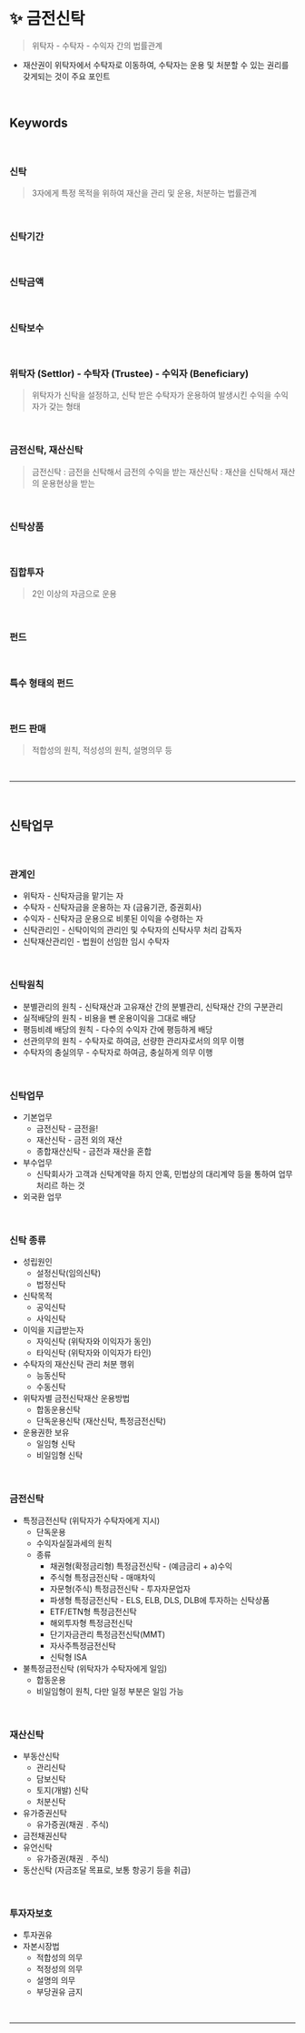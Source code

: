 # ✨ 금전신탁
> 위탁자 - 수탁자 - 수익자 간의 법률관계
* 재산권이 위탁자에서 수탁자로 이동하여, 수탁자는 운용 및 처분할 수 있는 권리를 갖게되는 것이 주요 포인트
 
<br>

## Keywords
#### 

<br>

### 신탁
> 3자에게 특정 목적을 위하여 재산을 관리 및 운용, 처분하는 법률관계

<br>

### 신탁기간

<br>

### 신탁금액

<br>

### 신탁보수

<br>

### 위탁자 (Settlor) - 수탁자 (Trustee) - 수익자 (Beneficiary)
> 위탁자가 신탁을 설정하고, 신탁 받은 수탁자가 운용하여 발생시킨 수익을 수익자가 갖는 형태

<br>

### 금전신탁, 재산신탁
> 금전신탁 : 금전을 신탁해서 금전의 수익을 받는
> 재산신탁 : 재산을 신탁해서 재산의 운용현상을 받는

<br>

### 신탁상품

<br>

### 집합투자
> 2인 이상의 자금으로 운용

<br>

### 펀드

<br>

### 특수 형태의 펀드

<br>

### 펀드 판매
> 적합성의 원칙, 적성성의 원칙, 설명의무 등

<br>
<hr>
<br>

## 신탁업무
#### 

<br>

### 관계인
* 위탁자 - 신탁자금을 맡기는 자
* 수탁자 - 신탁자금을 운용하는 자 (금융기관, 증권회사)
* 수익자 - 신탁자금 운용으로 비롯된 이익을 수령하는 자
* 신탁관리인 - 신탁이익의 관리인 및 수탁자의 신탁사무 처리 감독자
* 신탁재산관리인 - 법원이 선임한 임시 수탁자

<br>

### 신탁원칙
* 분별관리의 원칙 - 신탁재산과 고유재산 간의 분별관리, 신탁재산 간의 구분관리
* 실적배당의 원칙 - 비용을 뺀 운용이익을 그대로 배당
* 평등비례 배당의 원칙 - 다수의 수익자 간에 평등하게 배당
* 선관의무의 원칙 - 수탁자로 하여금, 선량한 관리자로서의 의무 이행
* 수탁자의 충실의무 - 수탁자로 하여금, 충실하게 의무 이행

<br>

### 신탁업무
* 기본업무
  * 금전신탁 - 금전을!
  * 재산신탁 - 금전 외의 재산
  * 종합재산신탁 - 금전과 재산을 혼합
* 부수업무
  * 신탁회사가 고객과 신탁계약을 하지 안혹, 민법상의 대리계약 등을 통하여 업무처리르 하는 것 
* 외국환 업무

<br>

### 신탁 종류
* 성립원인
  * 설정신탁(임의신탁)
  * 법정신탁
* 신탁목적
  * 공익신탁
  * 사익신탁
* 이익을 지급받는자
  * 자익신탁 (위탁자와 이익자가 동인)
  * 타익신탁 (위탁자와 이익자가 타인)
* 수탁자의 재산신탁 관리 처분 행위
  * 능동신탁
  * 수동신탁
* 위탁자별 금전신탁재산 운용방법
  * 합동운용신탁
  * 단독운용신탁 (재산신탁, 특정금전신탁)
* 운용권한 보유
  * 일임형 신탁
  * 비일임형 신탁

<br>

### 금전신탁
* 특정금전신탁 (위탁자가 수탁자에게 지시)
  * 단독운용
  * 수익자실질과세의 원칙
  * 종류
    * 채권형(확정금리형) 특정금전신탁 - (예금금리 + a)수익
    * 주식형 특정금전신탁 - 매매차익
    * 자문형(주식) 특정금전신탁 - 투자자문업자
    * 파생형 특정금전신탁 - ELS, ELB, DLS, DLB에 투자하는 신탁상품
    * ETF/ETN형 특정금전신탁
    * 해외투자형 특정금전신탁
    * 단기자금관리 특정금전신탁(MMT)
    * 자사주특정금전신탁
    * 신탁형 ISA
* 불특정금전신탁 (위탁자가 수탁자에게 일임)
  * 합동운용
  * 비일임형이 원칙, 다만 일정 부분은 일임 가능


<br>

### 재산신탁
* 부동산신탁
  * 관리신탁
  * 담보신탁
  * 토지(개발) 신탁
  * 처분신탁
* 유가증권신탁
  * 유가증권(채권﹒주식)
* 금전채권신탁 
* 유언신탁
  * 유가증권(채권﹒주식)
* 동산신탁 (자금조달 목표로, 보통 항공기 등을 취급)

<br>

### 투자자보호
* 투자권유
* 자본시장법
  * 적합성의 의무
  * 적정성의 의무
  * 설명의 의무
  * 부당권유 금지

<br>
<hr>
<br>
